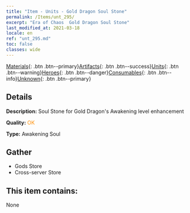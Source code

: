 ```yaml
---
title: "Item - Units - Gold Dragon Soul Stone"
permalink: /Items/unt_295/
excerpt: "Era of Chaos  Gold Dragon Soul Stone"
last_modified_at: 2021-03-18
locale: en
ref: "unt_295.md"
toc: false
classes: wide
---
```

 [Materials](/Items/){: .btn .btn--primary}[Artifacts](/Items/Artifacts/){: .btn .btn--success}[Units](/Items/Units/){: .btn .btn--warning}[Heroes](/Items/Heroes/){: .btn .btn--danger}[Consumables](/Items/Consumables/){: .btn .btn--info}[Unknown](/Items/Unknown/){: .btn .btn--primary}

## Details
 **Description:** Soul Stone for Gold Dragon's Awakening level enhancement

 **Quality:** <span style="color: #FF8C00">OK</span>

 **Type:** Awakening Soul

## Gather

*    Gods Store 
*    Cross-server Store 

## This item contains:

  None

